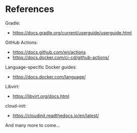 # References

Gradle:
- https://docs.gradle.org/current/userguide/userguide.html

GitHub Actions:
- https://docs.github.com/en/actions
- https://docs.docker.com/ci-cd/github-actions/

Language-specific Docker guides:
- https://docs.docker.com/language/

Libvirt:
- https://libvirt.org/docs.html

cloud-init:
- https://cloudinit.readthedocs.io/en/latest/

And many more to come...


